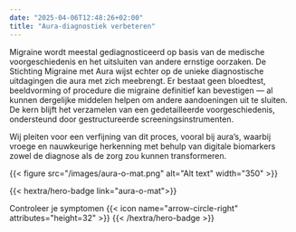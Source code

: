 ```yaml
---
date: "2025-04-06T12:48:26+02:00"
title: "Aura-diagnostiek verbeteren"
---
```

Migraine wordt meestal gediagnosticeerd op basis van de medische voorgeschiedenis en het uitsluiten van andere ernstige oorzaken. De Stichting Migraine met Aura wijst echter op de unieke diagnostische uitdagingen die aura met zich meebrengt. Er bestaat geen bloedtest, beeldvorming of procedure die migraine definitief kan bevestigen — al kunnen dergelijke middelen helpen om andere aandoeningen uit te sluiten. De kern blijft het verzamelen van een gedetailleerde voorgeschiedenis, ondersteund door gestructureerde screeningsinstrumenten.

Wij pleiten voor een verfijning van dit proces, vooral bij aura’s, waarbij vroege en nauwkeurige herkenning met behulp van digitale biomarkers zowel de diagnose als de zorg zou kunnen transformeren.


{{< figure src="/images/aura-o-mat.png" alt="Alt text" width="350" >}}


{{< hextra/hero-badge link="aura-o-mat">}}
  <div class="hx-w-2 hx-h-2 hx-rounded-full hx-bg-primary-400"></div>
  <span class="hx-text-lg">Controleer je symptomen</span>
  {{< icon name="arrow-circle-right" attributes="height=32" >}}
{{< /hextra/hero-badge >}}
